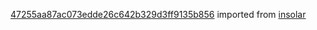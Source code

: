 [47255aa87ac073edde26c642b329d3ff9135b856](https://github.com/insolar/insolar/commit/47255aa87ac073edde26c642b329d3ff9135b856) imported from [insolar](https://github.com/insolar/insolar)
